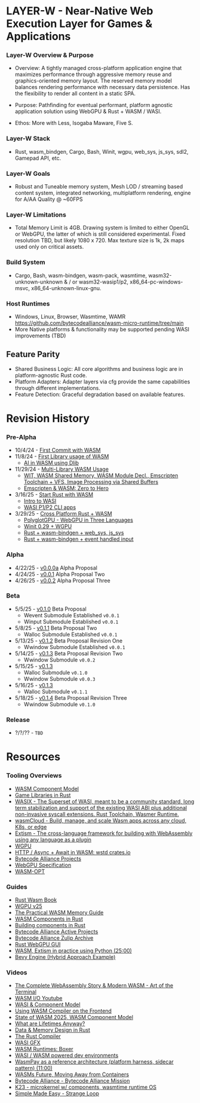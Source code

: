 # LAYER-W - Near-Native Web Execution Layer for Games & Applications

### Layer-W Overview & Purpose

- Overview: A tightly managed cross-platform application engine that maximizes performance through aggressive memory reuse and graphics-oriented memory layout. The reserved memory model balances rendering performance with necessary data persistence. Has the flexibility to render all content in a static SPA.

- Purpose: Pathfinding for eventual performant, platform agnostic application solution using WebGPU & Rust + WASM / WASI.

- Ethos: More with Less, Isogaba Maware, Five S.

### Layer-W Stack

- Rust, wasm_bindgen, Cargo, Bash, Winit, wgpu, web_sys, js_sys, sdl2, Gamepad API, etc.

### Layer-W Goals

- Robust and Tuneable memory system, Mesh LOD / streaming based content system, integrated networking, multiplatform rendering, engine for A/AA Quality @ ~60FPS

### Layer-W Limitations

- Total Memory Limit is 4GB. Drawing system is limited to either OpenGL or WebGPU, the latter of which is still considered experimental. Fixed resolution TBD, but likely 1080 x 720. Max texture size is 1k, 2k maps used only on critical assets.

### Build System

- Cargo, Bash, wasm-bindgen, wasm-pack, wasmtime, wasm32-unknown-unknown & / or wasm32-wasip1/p2, x86_64-pc-windows-msvc, x86_64-unknown-linux-gnu.

### Host Runtimes

- Windows, Linux, Browser, Wasmtime, WAMR https://github.com/bytecodealliance/wasm-micro-runtime/tree/main
- More Native platforms & functionality may be supported pending WASI improvements (TBD)

## Feature Parity

- Shared Business Logic: All core algorithms and business logic are in platform-agnostic Rust code.
- Platform Adapters: Adapter layers via cfg provide the same capabilities through different implementations.
- Feature Detection: Graceful degradation based on available features.

# Revision History

### Pre-Alpha

- 10/4/24 - [First Commit with WASM](https://github.com/nathanpotter17/emcc-wasm/commit/ebdf00d64fa8fc0808795e5ea19de17e7a0fbd5e)
- 11/8/24 - [First Library usage of WASM](https://github.com/nathanpotter17/emcc-wasm/commit/ddb3775a94dcfc4f4be8b41e461bd92d9af4cc97)
  - [AI in WASM using Dlib](https://github.com/nathanpotter17/emcc-wasm/blob/main/src/library/htmlTestDlib/test.cpp)
- 11/29/24 - [Multi-Library WASM Usage](https://github.com/nathanpotter17/emcc-wasm/commit/e72aa2b3dbcedf2e5a96d7346387b440d1d8cd72)
  - [WIT, WASM Shared Memory, WASM Module Decl., Emscripten Toolchain + VFS, Image Processing via Shared Buffers](https://github.com/nathanpotter17/emcc-wasm/tree/main/src/library)
  - [Emscripten & WASM: Zero to Hero](https://github.com/nathanpotter17/emcc-wasm)
- 3/16/25 - [Start Rust with WASM](https://github.com/nathanpotter17/emcc-wasm/commit/9d9b2275b8ffdb328af5ec97185086d62a310a67)
  - [Intro to WASI](https://github.com/nathanpotter17/emcc-wasm/blob/main/src/wasi/README.md)
  - [WASI P1/P2 CLI apps](https://github.com/nathanpotter17/emcc-wasm/tree/main/src/wasi/rust/wasm-cla)
- 3/29/25 - [Cross Platform Rust + WASM](https://github.com/nathanpotter17/emcc-wasm/commit/1deca23d0ed2955ef7cf09dd879194030f33f6bf)
  - [PolyglotGPU - WebGPU in Three Languages](https://github.com/nathanpotter17/polyglot-gpu)
  - [Winit 0.29 + WGPU](https://github.com/nathanpotter17/emcc-wasm/tree/main/src/wasi/rust/wasm-wgpu)
  - [Rust + wasm-bindgen + web_sys, js_sys](https://github.com/nathanpotter17/emcc-wasm/tree/main/src/wasi/rust/wasm-sys-bindgen)
  - [Rust + wasm-bindgen + event handled input](https://github.com/nathanpotter17/emcc-wasm/tree/main/src/wasi/rust/wasm-input)

### Alpha

- 4/22/25 - [v0.0.0a](/engine/research/pre-lim/layerwV0.0.1a.md) Alpha Proposal
- 4/24/25 - [v0.0.1](/engine/research/pre-lim/layerwV0.0.2.md) Alpha Proposal Two
- 4/26/25 - [v0.0.2](/engine/research/pre-lim/layerwV0.0.3.md) Alpha Proposal Three

### Beta

- 5/5/25 - [v0.1.0](/engine/research/beta/layerwV0.1.0.md) Beta Proposal
  - Wevent Submodule Established `v0.0.1`
  - Winput Submodule Established `v0.0.1`
- 5/8/25 - [v0.1.1](/engine/research/beta/layerwV0.1.1.md) Beta Proposal Two
  - Walloc Submodule Established `v0.0.1`
- 5/13/25 - [v0.1.2](/engine/research/beta/layerwV0.1.1.md) Beta Proposal Revision One
  - Wwindow Submodule Established `v0.0.1`
- 5/14/25 - [v0.1.3](/engine/research/beta/layerwV0.1.2.md) Beta Proposal Revision Two
  - Wwindow Submodule `v0.0.2`
- 5/15/25 - [v0.1.3](/engine/research/beta/layerwV0.1.2.md)
  - Walloc Submodule `v0.1.0`
  - Wwindow Submodule `v0.0.3`
- 5/16/25 - [v0.1.3](/engine/research/beta/layerwV0.1.2.md)
  - Walloc Submodule `v0.1.1`
- 5/18/25 - [v0.1.4](/engine/research/beta/layerwV0.1.3.md) Beta Proposal Revision Three
  - Wwindow Submodule `v0.1.0`

### Release

- ?/?/?? - `TBD`

# Resources

### Tooling Overviews

- [WASM Component Model](https://component-model.bytecodealliance.org/)
- [Game Libraries in Rust](https://arewegameyet.rs/)
- [WASIX - The Superset of WASI, meant to be a community standard, long term stabilization and support of the existing WASI ABI plus additional non-invasive syscall extensions. Rust Toolchain, Wasmer Runtime.](https://wasix.org/)
- [wasmCloud - Build, manage, and scale Wasm apps across any cloud, K8s, or edge](https://wasmcloud.com/)
- [Extism - The cross-language framework for building with WebAssembly using any language as a plugin](https://extism.org/)
- [WGPU](https://crates.io/crates/wgpu)
- [HTTP / Async + Await in WASM: wstd crates.io](https://crates.io/crates/wstd)
- [Bytecode Alliance Projects](https://github.com/bytecodealliance)
- [WebGPU Specification](https://www.w3.org/TR/webgpu/)
- [WASM-OPT](https://rustwasm.github.io/book/reference/code-size.html)

### Guides

- [Rust Wasm Book](https://rustwasm.github.io/docs/book/why-rust-and-webassembly.html)
- [WGPU v25](https://github.com/gfx-rs/wgpu/tree/v25/examples)
- [The Practical WASM Memory Guide](https://radu-matei.com/blog/practical-guide-to-wasm-memory/)
- [WASM Components in Rust](https://component-model.bytecodealliance.org/language-support/rust.html)
- [Building components in Rust](https://component-model.bytecodealliance.org/language-support/rust.html)
- [Bytecode Alliance Active Projects](https://github.com/bytecodealliance/governance/tree/main/projects)
- [Bytecode Alliance Zulip Archive](https://github.com/bytecodealliance/zulip-archive)
- [Rust WebGPU GUI](https://github.com/zupzup/rust-wgpu-gui-example/tree/main)
- [WASM, Extism in practice using Python (25:00)](https://www.youtube.com/watch?v=Wxw-YAGYHDc)
- [Bevy Engine (Hybrid Approach Example)](https://bevyengine.org/)

### Videos

- [The Complete WebAssembly Story & Modern WASM - Art of the Terminal](https://www.youtube.com/watch?v=Wxw-YAGYHDc)
- [WASM I/O Youtube](https://www.youtube.com/@wasmio)
- [WASI & Component Model](https://www.youtube.com/watch?v=mkkYNw8gTQg)
- [Using WASM Compiler on the Frontend](https://www.youtube.com/watch?v=BD46Yv7ywvc)
- [State of WASM 2025, WASM Component Model](https://www.youtube.com/watch?v=KK0FKiQ7nis)
- [What are Lifetimes Anyway?](https://www.youtube.com/watch?v=gRAVZv7V91Q)
- [Data & Memory Design in Rust](https://www.youtube.com/watch?v=7_o-YRxf_cc)
- [The Rust Compiler](https://www.youtube.com/watch?v=Ju7v6vgfEt8)
- [WASI GFX](https://www.youtube.com/watch?v=HBJ1-S65bbM)
- [WASM Runtimes: Boxer](https://www.youtube.com/watch?v=rHOwhkHv21U)
- [WASI / WASM powered dev environments](https://www.youtube.com/watch?v=4bbU1gA2aSks)
- [WasmPay as a reference architecture (platform harness, sidecar pattern) (11:00)](https://www.youtube.com/watch?v=FM2B8kYEasw)
- [WASMs Future, Moving Away from Containers](https://www.youtube.com/watch?v=ZrLL6jrSVtk&t=480s)
- [Bytecode Alliance - Bytecode Alliance Mission](https://www.youtube.com/watch?v=ZrLL6jrSVtk)
- [K23 - microkernel w/ components, wasmtime runtime OS](https://www.youtube.com/watch?v=LraPUAV-fOo)
- [Simple Made Easy - Strange Loop](https://www.youtube.com/watch?v=8eXiWkPSb50)
